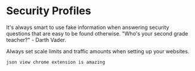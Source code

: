 # Security Profiles

It's always smart to use fake information when answering security questions that are easy to be found otherwise. "Who's your second grade teacher?" - Darth Vader.

Always set scale limits and traffic amounts when setting up your websites.

`json view chrome extension is amazing`
